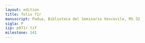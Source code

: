 ```yaml
---
layout: edition
title: folio 71r
manuscript: Padua, Biblioteca del Seminario Vescovile, MS 32
sigla: P
iip: p071r.tif
milestone: 141
---
```

